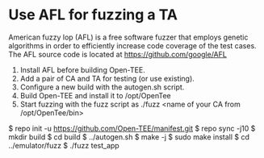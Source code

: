 Use AFL for fuzzing a TA
========================

American fuzzy lop (AFL) is a free software fuzzer that employs genetic algorithms in order to efficiently increase code coverage of the test cases.
The AFL source code is located at https://github.com/google/AFL

1. Install AFL before building Open-TEE.
2. Add a pair of CA and TA for testing (or use existing).
3. Configure a new build with the autogen.sh script.
4. Build Open-TEE and install it to /opt/OpenTee
5. Start fuzzing with the fuzz script as
	./fuzz <name of your CA from /opt/OpenTee/bin>

$ repo init -u https://github.com/Open-TEE/manifest.git
$ repo sync -j10
$ mkdir build
$ cd build
$ ../autogen.sh
$ make -j
$ sudo make install
$ cd ../emulator/fuzz
$ ./fuzz test_app
